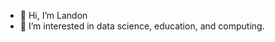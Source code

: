 - 👋 Hi, I’m Landon
- 👀 I’m interested in data science, education, and computing.

<!---
LAPlumlee/LAPlumlee is a ✨ special ✨ repository because its `README.md` (this file) appears on your GitHub profile.
You can click the Preview link to take a look at your changes.
--->
